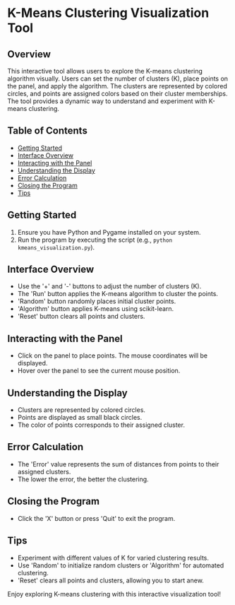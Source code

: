 # K-Means Clustering Visualization Tool

## Overview

This interactive tool allows users to explore the K-means clustering algorithm visually. Users can set the number of clusters (K), place points on the panel, and apply the algorithm. The clusters are represented by colored circles, and points are assigned colors based on their cluster memberships. The tool provides a dynamic way to understand and experiment with K-means clustering.

## Table of Contents

- [Getting Started](#getting-started)
- [Interface Overview](#interface-overview)
- [Interacting with the Panel](#interacting-with-the-panel)
- [Understanding the Display](#understanding-the-display)
- [Error Calculation](#error-calculation)
- [Closing the Program](#closing-the-program)
- [Tips](#tips)

## Getting Started

1. Ensure you have Python and Pygame installed on your system.
2. Run the program by executing the script (e.g., `python kmeans_visualization.py`).

## Interface Overview

- Use the '+' and '-' buttons to adjust the number of clusters (K).
- The 'Run' button applies the K-means algorithm to cluster the points.
- 'Random' button randomly places initial cluster points.
- 'Algorithm' button applies K-means using scikit-learn.
- 'Reset' button clears all points and clusters.

## Interacting with the Panel

- Click on the panel to place points. The mouse coordinates will be displayed.
- Hover over the panel to see the current mouse position.

## Understanding the Display

- Clusters are represented by colored circles.
- Points are displayed as small black circles.
- The color of points corresponds to their assigned cluster.

## Error Calculation

- The 'Error' value represents the sum of distances from points to their assigned clusters.
- The lower the error, the better the clustering.

## Closing the Program

- Click the 'X' button or press 'Quit' to exit the program.

## Tips

- Experiment with different values of K for varied clustering results.
- Use 'Random' to initialize random clusters or 'Algorithm' for automated clustering.
- 'Reset' clears all points and clusters, allowing you to start anew.

Enjoy exploring K-means clustering with this interactive visualization tool!
